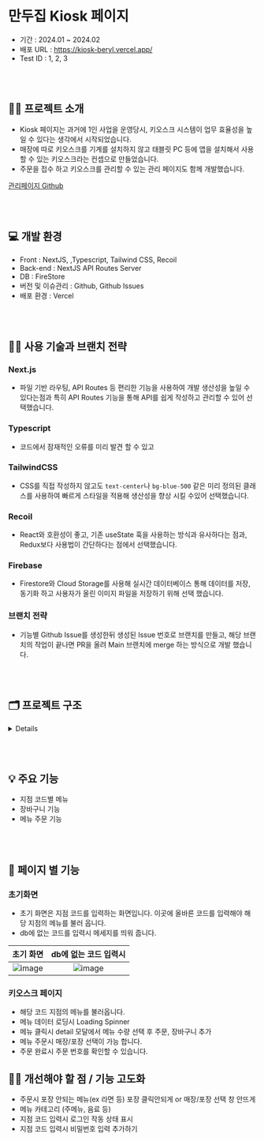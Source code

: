 # 만두집 Kiosk 페이지 

- 기간 : 2024.01 ~ 2024.02
- 배포 URL : https://kiosk-beryl.vercel.app/
- Test ID :  1, 2, 3

<br /><br />

## 💁‍♂️ 프로젝트 소개 

- Kiosk 페이지는 과거에 1인 사업을 운영당시, 키오스크 시스템이 업무 효율성을 높일 수 있다는 생각에서 시작되었습니다. 
- 매장에 따로 키오스크를 기계를 설치하지 않고 태블릿 PC 등에 앱을 설치해서 사용할 수 있는 키오스크라는 컨셉으로 만들었습니다. 
- 주문을 접수 하고 키오스크를 관리할 수 있는 관리 페이지도 함께 개발했습니다.

[관리페이지 Github](https://github.com/aksen123/admin)

  
<br /><br />


## 💻 개발 환경
- Front : NextJS, ,Typescript, Tailwind CSS, Recoil
- Back-end : NextJS API Routes Server
- DB : FireStore
- 버전 및 이슈관리 : Github, Github Issues
- 배포 환경 : Vercel


<br /><br />

## 🧑‍💻 사용 기술과 브랜치 전략

### Next.js
 -  파일 기반 라우팅, API Routes 등 편리한 기능을 사용하여 개발 생산성을 높일 수 있다는점과  특히 API Routes 기능을 통해 API를 쉽게 작성하고 관리할 수 있어 선택했습니다.

### Typescript
 - 코드에서 잠재적인 오류를 미리 발견 할 수 있고 

### TailwindCSS 
- CSS를 직접 작성하지 않고도  `text-center`나 `bg-blue-500` 같은 미리 정의된 클래스를 사용하여 빠르게 스타일을 적용해 생산성을 향상 시킬 수있어 선택했습니다.

### Recoil 
- React와 호환성이 좋고, 기존 useState 훅을 사용하는 방식과 유사하다는 점과, Redux보다 사용법이 간단하다는 점에서 선택했습니다. 

### Firebase 
- Firestore와 Cloud Storage를 사용해 실시간 데이터베이스 통해 데이터를 저장, 동기화 하고 사용자가 올린 이미지 파일을 저장하기 위해 선택 했습니다.  


### 브랜치 전략
- 기능별 Github Issue를 생성한뒤 생성된 Issue 번호로 브랜치를 만들고, 해당 브랜치의 작업이 끝나면 PR을 올려 Main 브랜치에 merge 하는 방식으로 개발 했습니다.

<br /><br />

## 🗂️ 프로젝트 구조
<details>
  
```
📦src
 ┣ 📂app
 ┃ ┣ 📂api
 ┃ ┃ ┣ 📂food
 ┃ ┃ ┃ ┗ 📜route.ts
 ┃ ┃ ┣ 📂foods
 ┃ ┃ ┃ ┗ 📜route.ts
 ┃ ┃ ┣ 📂payment
 ┃ ┃ ┃ ┗ 📜route.ts
 ┃ ┃ ┗ 📂store
 ┃ ┃ ┃ ┗ 📜route.ts
 ┃ ┣ 📂atoms
 ┃ ┃ ┣ 📜cart-atom.ts
 ┃ ┃ ┣ 📜modal-atom.ts
 ┃ ┃ ┗ 📜payment-atom.ts
 ┃ ┣ 📂Components
 ┃ ┃ ┣ 📜Cart.tsx
 ┃ ┃ ┣ 📜Detail.tsx
 ┃ ┃ ┣ 📜GlobalComponent.tsx
 ┃ ┃ ┣ 📜List.tsx
 ┃ ┃ ┣ 📜Loading.tsx
 ┃ ┃ ┗ 📜SoldOut.tsx
 ┃ ┣ 📂kiosk
 ┃ ┃ ┗ 📜page.tsx
 ┃ ┣ 📂modal
 ┃ ┃ ┣ 📜Alert.tsx
 ┃ ┃ ┣ 📜Confirm.tsx
 ┃ ┃ ┣ 📜Modal.tsx
 ┃ ┃ ┣ 📜OrderType.tsx
 ┃ ┃ ┗ 📜Warning.tsx
 ┃ ┣ 📜favicon.ico
 ┃ ┣ 📜globals.css
 ┃ ┣ 📜layout.tsx
 ┃ ┣ 📜page.tsx
 ┃ ┗ 📜RecoilWrapper.tsx
 ┣ 📂service
 ┃ ┣ 📜axios.ts
 ┃ ┣ 📜firebase.ts
 ┃ ┣ 📜foodApi.ts
 ┃ ┣ 📜store.ts
 ┃ ┗ 📜util.ts
 ┗ 📂types
 ┃ ┣ 📜serivce.ts
 ┃ ┗ 📜types.d.ts
```
</details>



<br /><br />

## 💡 주요 기능 

- 지점 코드별 메뉴 
- 장바구니 기능
- 메뉴 주문 기능

<br /><br />

## 📒 페이지 별 기능 

### 초기화면

- 초기 화면은 지점 코드를 입력하는 화면입니다. 이곳에 올바른 코드를 입력해야 해당 지점의 메뉴를 불러 옵니다.
- db에 없는 코드를 입력시 메세지를 띄워 줍니다.

|초기 화면|db에 없는 코드 입력시|
|:-----:|:-----:|
|![image](https://github.com/aksen123/kiosk/assets/126546293/6bd4f58a-77a6-425c-9ca3-e2e5d2560c8c)|![image](https://github.com/aksen123/kiosk/assets/126546293/dc1d1ed4-fc51-46c7-bedf-35b5411184e1)|


### 키오스크 페이지

- 해당 코드 지점의 메뉴를 불러옵니다.
- 메뉴 데이터 로딩시 Loading Spinner
- 메뉴 클릭시 detail 모달에서 메뉴 수량 선택 후 주문, 장바구니 추가
- 메뉴 주문시 매장/포장 선택이 가능 합니다.
- 주문 완료시 주문 번호를 확인할 수 있습니다.


## 👨‍🔧 개선해야 할 점 / 기능 고도화

- 주문시 포장 안되는 메뉴(ex 라면 등) 포장 클릭안되게 or 매장/포장 선택 창 안뜨게
- 메뉴 카테고리 (주메뉴, 음료 등)
- 지점 코드 입력시 로그인 작동 상태 표시
- 지점 코드 입력시 비밀번호 입력 추가하기
